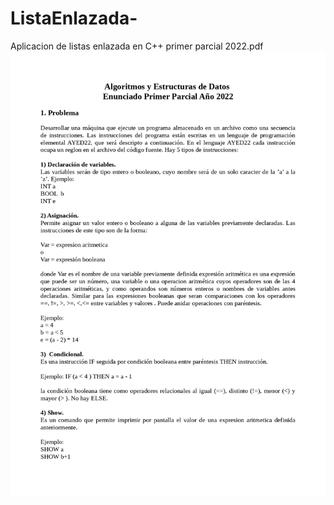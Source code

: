 # ListaEnlazada-
Aplicacion de listas enlazada en C++ 
primer parcial 2022.pdf
<img src="encunciado1/img1.jpg" alt="enunciado">
